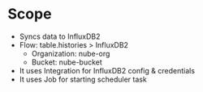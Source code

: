# Scope

- Syncs data to InfluxDB2
- Flow: table.histories > InfluxDB2 
    - Organization: nube-org
    - Bucket: nube-bucket
- It uses Integration for InfluxDB2 config & credentials
- It uses Job for starting scheduler task

